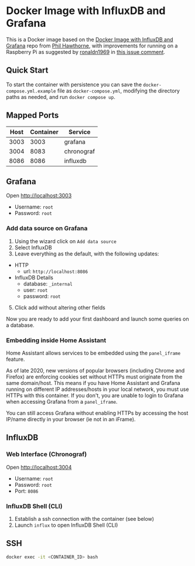 # Docker Image with InfluxDB and Grafana

This is a Docker image based on the [Docker Image with InfluxDB and Grafana](https://github.com/philhawthorne/docker-influxdb-grafana) repo from [Phil Hawthorne](https://github.com/philhawthorne), with improvements for running on a Raspberry Pi as suggested by [ronaldn1969](https://github.com/ronaldn1969) in [this issue comment](https://github.com/philhawthorne/docker-influxdb-grafana/issues/57#issuecomment-1049649757).

## Quick Start

To start the container with persistence you can save the
`docker-compose.yml.example` file as `docker-compose.yml`, modifying the
directory paths as needed, and run `docker compose up`.

## Mapped Ports

| Host | Container |  Service   |
|------|-----------|------------|
| 3003 | 3003      | grafana    |
| 3004 | 8083      | chronograf |
| 8086 | 8086      | influxdb   |

## Grafana

Open <http://localhost:3003>

- Username: `root`
- Password: `root`

### Add data source on Grafana

1. Using the wizard click on `Add data source`
2. Select InfluxDB
3. Leave everything as the default, with the following updates:
  - HTTP
      - url: `http://localhost:8086`
  - InfluxDB Details
      - database: `_internal`
      - user: `root`
      - password: `root`
5. Click add without altering other fields


Now you are ready to add your first dashboard and launch some queries on a database.

### Embedding inside Home Assistant

Home Assistant allows services to be embedded using the `panel_iframe` feature.

As of late 2020, new versions of popular browsers (including Chrome and Firefox) are enforcing cookies set without HTTPs must originate from the same domain/host. This means if you have Home Assistant and Grafana running on different IP addresses/hosts in your local network, you must use HTTPs with this container. If you don't, you are unable to login to Grafana when accessing Grafana from a `panel_iframe`.

You can still access Grafana without enabling HTTPs by accessing the host IP/name directly in your browser (ie not in an iFrame).

## InfluxDB

### Web Interface (Chronograf)

Open <http://localhost:3004>

- Username: `root`
- Password: `root`
- Port: `8086`

### InfluxDB Shell (CLI)

1. Establish a ssh connection with the container (see below)
2. Launch `influx` to open InfluxDB Shell (CLI)

## SSH

```sh
docker exec -it <CONTAINER_ID> bash
```
